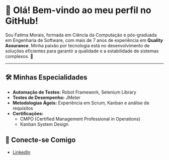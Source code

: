 # 👋 Olá! Bem-vindo ao meu perfil no GitHub!

Sou Fatima Morais, formada em Ciência da Computação e pós-graduada em Engenharia de Software, com mais de 7 anos de experiência em **Quality Assurance**. Minha paixão por tecnologia está no desenvolvimento de soluções eficientes para garantir a qualidade e a estabilidade de sistemas complexos. 🚀

---

## 🛠️ Minhas Especialidades
- **Automação de Testes:** Robot Framework, Selenium Library  
- **Testes de Desempenho:** JMeter  
- **Metodologias Ágeis:** Experiência em Scrum, Kanban e análise de requisitos  
- **Certificações:**  
  - CMPO (Certified Management Professional in Operations)  
  - Kanban System Design  

## 🌟 Conecte-se Comigo
- [LinkedIn](https://www.linkedin.com/in/fatima-morais-5a066558/)
